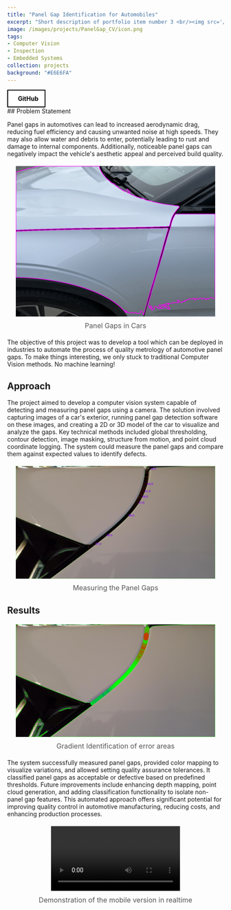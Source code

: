 ```yaml
---
title: "Panel Gap Identification for Automobiles"
excerpt: "Short description of portfolio item number 3 <br/><img src='/images/500x300.png'>"
image: /images/projects/PanelGap_CV/icon.png
tags: 
- Computer Vision 
- Inspection
- Embedded Systems
collection: projects
background: "#E6E6FA"
---
```


<style>
    .image-container {
        text-align: center;
        margin: 20px;
    }
    .image-container img {
        max-width: 100%;
        height: auto;
    }
    .image-caption {
        margin-top: 8px;
        font-size: 16px;
        color: #555;
    }

    .video-container {
        text-align: center;
        margin: 20px;
    }
    .video-container video {
        max-width: 100%;
        height: auto;
    }
    .video-caption {
        margin-top: 8px;
        font-size: 16px;
        color: #555;
    }
    .button-container {
    width: 100%;
    display: flex;
    justify-content: left;
    }

    .button-group {
        display: flex;
        gap: 15px; /* Space between buttons */
        align-items: center;
    }

    .icon-button {
        display: flex;
        align-items: center;
        justify-content: center;
        padding: 10px 15px;
        border: 2px solid black;
        background-color: white;
        color: black;
        font-weight: bold;
        cursor: pointer;
        transition: all 0.3s ease;
        text-decoration: none !important;
    }

    .icon-button i {
        margin-right: 8px;
        font-size: 20px;
    }

    .icon-button:hover {
        background-color: black;
        color: white;
    }

</style>

<div class="button-container">
    <div class="button-group">
        <a href="https://github.com/FarStryke21/Panel_Gap_Detection"
         class="icon-button github-button">
            <i class="fab fa-github"></i>
            <span>GitHub</span>
        </a>
    </div>
</div>
## Problem Statement

Panel gaps in automotives can lead to increased aerodynamic drag, reducing fuel efficiency and causing unwanted noise at high speeds. They may also allow water and debris to enter, potentially leading to rust and damage to internal components. Additionally, noticeable panel gaps can negatively impact the vehicle's aesthetic appeal and perceived build quality.

<div class="image-container">
    <img src="/images/projects/PanelGap_CV/Contours.png" alt="Description of the image">
    <div class="image-caption">Panel Gaps in Cars</div>
</div>

The objective of this project was to develop a tool which can be deployed in industries to automate the process of quality metrology of automotive panel gaps. To make things interesting, we only stuck to traditional Computer Vision methods. No machine learning!

## Approach

The project aimed to develop a computer vision system capable of detecting and measuring panel gaps using a camera. The solution involved capturing images of a car's exterior, running panel gap detection software on these images, and creating a 2D or 3D model of the car to visualize and analyze the gaps. Key technical methods included global thresholding, contour detection, image masking, structure from motion, and point cloud coordinate logging. The system could measure the panel gaps and compare them against expected values to identify defects.

<div class="image-container">
    <img src="/images/projects/PanelGap_CV/measurements.jpg" alt="Description of the image">
    <div class="image-caption">Measuring the Panel Gaps</div>
</div>

## Results

<div class="image-container">
    <img src="/images/projects/PanelGap_CV/panel_detect.png" alt="Description of the image">
    <div class="image-caption">Gradient Identification of error areas</div>
</div>

The system successfully measured panel gaps, provided color mapping to visualize variations, and allowed setting quality assurance tolerances. It classified panel gaps as acceptable or defective based on predefined thresholds. Future improvements include enhancing depth mapping, point cloud generation, and adding classification functionality to isolate non-panel gap features. This automated approach offers significant potential for improving quality control in automotive manufacturing, reducing costs, and enhancing production processes.

<div class="video-container">
    <video controls>
        <source src="/images/projects/PanelGap_CV/Demo.mp4" type="video/mp4">
        Your browser does not support the video tag.
    </video>
    <div class="video-caption">Demonstration of the mobile version in realtime</div>
</div>
